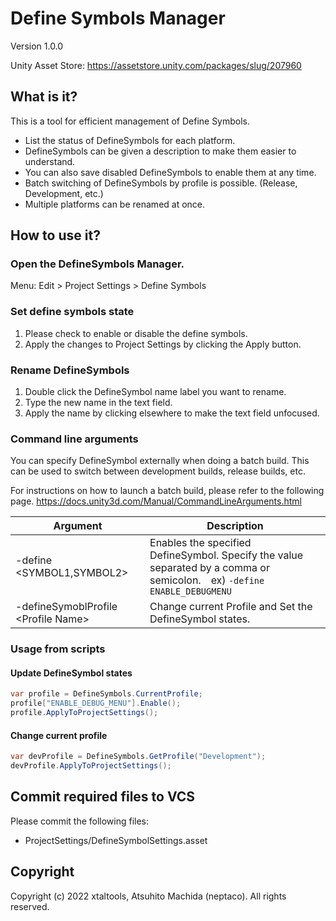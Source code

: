 
# Define Symbols Manager

Version 1.0.0

Unity Asset Store: https://assetstore.unity.com/packages/slug/207960

## What is it?

This is a tool for efficient management of Define Symbols.

- List the status of DefineSymbols for each platform.
- DefineSymbols can be given a description to make them easier to understand.
- You can also save disabled DefineSymbols to enable them at any time.
- Batch switching of DefineSymbols by profile is possible. (Release, Development, etc.)
- Multiple platforms can be renamed at once.

## How to use it?

### Open the DefineSymbols Manager.

Menu: Edit > Project Settings > Define Symbols

### Set define symbols state

1. Please check to enable or disable the define symbols.
2. Apply the changes  to Project Settings by clicking the Apply button.

### Rename DefineSymbols

 1. Double click the DefineSymbol name label you want to rename.
 2. Type the new name in the text field.
 3. Apply the name by clicking elsewhere to make the text field unfocused.

### Command line arguments

You can specify DefineSymbol externally when doing a batch build.
This can be used to switch between development builds, release builds, etc.

For instructions on how to launch a batch build, please refer to the following page.
https://docs.unity3d.com/Manual/CommandLineArguments.html

| Argument                             | Description                                                                                                             |
|--------------------------------------|-------------------------------------------------------------------------------------------------------------------------|
| -define <SYMBOL1,SYMBOL2>            | Enables the specified DefineSymbol. Specify the value separated by a comma or semicolon.　ex) `-define ENABLE_DEBUGMENU` |
| -defineSymoblProfile \<Profile Name> | Change current Profile and Set the DefineSymbol states.|


### Usage from scripts

#### Update DefineSymbol states

```csharp
var profile = DefineSymbols.CurrentProfile;
profile["ENABLE_DEBUG_MENU"].Enable();
profile.ApplyToProjectSettings();
```

#### Change current profile

```csharp
var devProfile = DefineSymbols.GetProfile("Development");
devProfile.ApplyToProjectSettings();
```

## Commit required files to VCS

Please commit the following files:
- ProjectSettings/DefineSymbolSettings.asset

## Copyright

Copyright (c) 2022 xtaltools, Atsuhito Machida (neptaco). All rights reserved.
